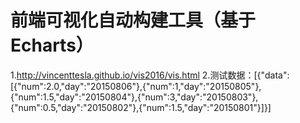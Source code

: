 # 前端可视化自动构建工具（基于Echarts）
1.http://vincenttesla.github.io/vis2016/vis.html
2.测试数据：[{"data":[{"num":2.0,"day":"20150806"},{"num":1,"day":"20150805"},{"num":1.5,"day":"20150804"},{"num":3,"day":"20150803"},{"num":0.5,"day":"20150802"},{"num":1.5,"day":"20150801"}]}]
